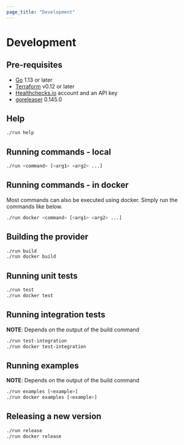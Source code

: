 ```yaml
---
page_title: "Development"
---
```


# Development

## Pre-requisites
- [Go](https://golang.org/) 1.13 or later
- [Terraform](https://www.terraform.io/) v0.12 or later
- [Healthchecks.io](https://healthchecks.io/) account and an API key
- [goreleaser](https://goreleaser.com/) 0.145.0


## Help

```bash
./run help
```

## Running commands - local

```bash
./run <command> [<arg1> <arg2> ...]
```

## Running commands - in docker

Most commands can also be executed using docker. Simply run the commands like below.

```bash
./run docker <command> [<arg1> <arg2> ...]
```

## Building the provider

```bash
./run build
./run docker build
```

## Running unit tests

```bash
./run test
./run docker test
```

## Running integration tests
**NOTE**: Depends on the output of the build command

```bash
./run test-integration
./run docker test-integration
```

## Running examples
**NOTE**: Depends on the output of the build command

```bash
./run examples [<example>]
./run docker examples [<example>]
```

## Releasing a new version

```bash
./run release
./run docker release
```
